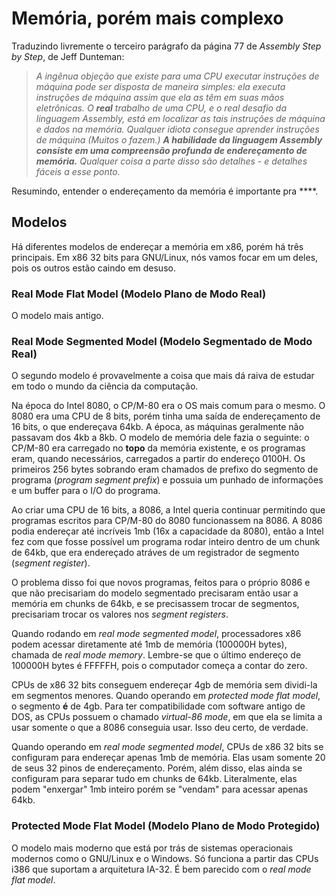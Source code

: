 # Memória, porém mais complexo

Traduzindo livremente o terceiro parágrafo da página 77 de _Assembly Step by Step_, de Jeff Dunteman:

> _A ingênua objeção que existe para uma CPU executar instruções de máquina pode ser disposta de maneira simples: ela executa instruções de máquina assim que ela as têm em suas mãos eletrônicas. O_ ***real*** _trabalho de uma CPU, e o real desafio da linguagem Assembly, está em localizar as tais instruções de máquina e dados na memória. Qualquer idiota consegue aprender instruções de máquina (Muitos o fazem.)_ ***A habilidade da linguagem Assembly consiste em uma compreensão profunda de endereçamento de memória.*** _Qualquer coisa a parte disso são detalhes - e detalhes fáceis a esse ponto._

Resumindo, entender o endereçamento da memória é importante pra \*\*\*\*.

## Modelos

Há diferentes modelos de endereçar a memória em x86, porém há três principais. Em x86 32 bits para GNU/Linux, nós vamos focar em um deles, pois os outros estão caindo em desuso.

### Real Mode Flat Model (Modelo Plano de Modo Real)

O modelo mais antigo.

### Real Mode Segmented Model (Modelo Segmentado de Modo Real)

O segundo modelo é provavelmente a coisa que mais dá raiva de estudar em todo o mundo da ciência da computação.

Na época do Intel 8080, o CP/M-80 era o OS mais comum para o mesmo. O 8080 era uma CPU de 8 bits, porém tinha uma saída de endereçamento de 16 bits, o que endereçava 64kb. A época, as máquinas geralmente não passavam dos 4kb a 8kb. O modelo de memória dele fazia o seguinte: o CP/M-80 era carregado no **topo** da memória existente, e os programas eram, quando necessários, carregados a partir do endereço 0100H. Os primeiros 256 bytes sobrando eram chamados de prefixo do segmento de programa (_program segment prefix_) e possuia um punhado de informações e um buffer para o I/O do programa.

Ao criar uma CPU de 16 bits, a 8086, a Intel queria continuar permitindo que programas escritos para CP/M-80 do 8080 funcionassem na 8086. A 8086 podia endereçar até incríveis 1mb (16x a capacidade da 8080), então a Intel fez com que fosse possível um programa rodar inteiro dentro de um chunk de 64kb, que era endereçado atráves de um registrador de segmento (_segment register_).

O problema disso foi que novos programas, feitos para o próprio 8086 e que não precisariam do modelo segmentado precisaram então usar a memória em chunks de 64kb, e se precisassem trocar de segmentos, precisariam trocar os valores nos _segment registers_.

Quando rodando em _real mode segmented model_, processadores x86 podem acessar diretamente até 1mb de memória (100000H bytes), chamada de _real mode memory_. Lembre-se que o último endereço de 100000H bytes é FFFFFH, pois o computador começa a contar do zero.

CPUs de x86 32 bits conseguem endereçar 4gb de memória sem dividi-la em segmentos menores. Quando operando em _protected mode flat model_, o segmento **é** de 4gb. Para ter compatibilidade com software antigo de DOS, as CPUs possuem o chamado _virtual-86 mode_, em que ela se limita a usar somente o que a 8086 conseguia usar. Isso deu certo, de verdade.

Quando operando em _real mode segmented model_, CPUs de x86 32 bits se configuram para endereçar apenas 1mb de memória. Elas usam somente 20 de seus 32 pinos de endereçamento. Porém, além disso, elas ainda se configuram para separar tudo em chunks de 64kb. Literalmente, elas podem "enxergar" 1mb inteiro porém se "vendam" para acessar apenas 64kb.

### Protected Mode Flat Model (Modelo Plano de Modo Protegido)

O modelo mais moderno que está por trás de sistemas operacionais modernos como o GNU/Linux e o Windows. Só funciona a partir das CPUs i386 que suportam a arquitetura IA-32. É bem parecido com o _real mode flat model_.
